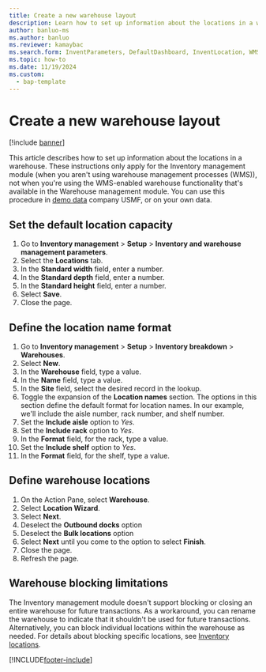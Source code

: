 ```yaml
---
title: Create a new warehouse layout
description: Learn how to set up information about the locations in a warehouse, including an outline and step-by-step process on setting the default location capacity. 
author: banluo-ms
ms.author: banluo
ms.reviewer: kamaybac
ms.search.form: InventParameters, DefaultDashboard, InventLocation, WMSLocationWizard
ms.topic: how-to
ms.date: 11/19/2024
ms.custom: 
  - bap-template
---
```


# Create a new warehouse layout

[!include [banner](../../includes/banner.md)]

This article describes how to set up information about the locations in a warehouse. These instructions only apply for the Inventory management module (when you aren't using warehouse management processes (WMS)), not when you're using the WMS-enabled warehouse functionality that's available in the Warehouse management module. You can use this procedure in [demo data](../../../fin-ops-core/dev-itpro/get-started/demo-data.md) company USMF, or on your own data.

## Set the default location capacity

1. Go to **Inventory management** \> **Setup** \> **Inventory and warehouse management parameters**.
2. Select the **Locations** tab.
3. In the **Standard width** field, enter a number.
4. In the **Standard depth** field, enter a number.
5. In the **Standard height** field, enter a number.
6. Select **Save**.
7. Close the page.

## Define the location name format

1. Go to **Inventory management** \> **Setup** \> **Inventory breakdown** \> **Warehouses**.
2. Select **New**.
3. In the **Warehouse** field, type a value.
4. In the **Name** field, type a value.
5. In the **Site** field, select the desired record in the lookup.
6. Toggle the expansion of the **Location names** section. The options in this section define the default format for location names. In our example, we'll include the aisle number, rack number, and shelf number.  
7. Set the **Include aisle** option to *Yes*.
8. Set the **Include rack** option to *Yes*.
9. In the **Format** field, for the rack, type a value.
10. Set the **Include shelf** option to *Yes*.
11. In the **Format** field, for the shelf, type a value.

## Define warehouse locations

1. On the Action Pane, select **Warehouse**.
2. Select **Location Wizard**.
3. Select **Next**.
4. Deselect the **Outbound docks** option
5. Deselect the **Bulk locations** option
6. Select **Next** until you come to the option to select **Finish**.
7. Close the page.
8. Refresh the page.

## Warehouse blocking limitations

The Inventory management module doesn't support blocking or closing an entire warehouse for future transactions. As a workaround, you can rename the warehouse to indicate that it shouldn't be used for future transactions. Alternatively, you can block individual locations within the warehouse as needed. For details about blocking specific locations, see [Inventory locations](../inventory-locations.md#blocked-locations).

[!INCLUDE[footer-include](../../../includes/footer-banner.md)]

